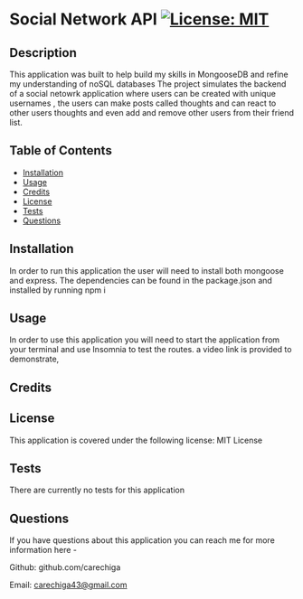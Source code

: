# Social Network API  	[![License: MIT](https://img.shields.io/badge/License-MIT-yellow.svg)](https://opensource.org/licenses/MIT)

## Description

This application was built to help build my skills in MongooseDB and refine my understanding of noSQL databases
The project simulates the backend of a social netowrk application where users can be created with  unique usernames , the users can make posts called thoughts and can react to other users thoughts and even add and remove other users from their friend list.



## Table of Contents

- [Installation](#installation)
- [Usage](#usage)
- [Credits](#credits)
- [License](#license)
- [Tests](#tests)
- [Questions](#questions)

## Installation

In order to run this application the user will need to install both mongoose and express. The dependencies can be found in the package.json and installed by running npm i

## Usage

In order to use this application you will need to start the application from your terminal and use Insomnia to test the routes. a video link is provided to demonstrate,

## Credits



## License

This application is covered under the following license: MIT License

## Tests

There are currently no tests for this application

## Questions
If you have questions about this application you can reach me for more information here - 

Github: github.com/carechiga

Email: carechiga43@gmail.com